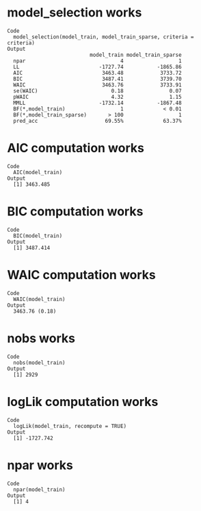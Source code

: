 # model_selection works

    Code
      model_selection(model_train, model_train_sparse, criteria = criteria)
    Output
                               model_train model_train_sparse
      npar                               4                  1
      LL                          -1727.74           -1865.86
      AIC                          3463.48            3733.72
      BIC                          3487.41            3739.70
      WAIC                         3463.76            3733.91
      se(WAIC)                        0.18               0.07
      pWAIC                           4.32               1.15
      MMLL                        -1732.14           -1867.48
      BF(*,model_train)                  1             < 0.01
      BF(*,model_train_sparse)       > 100                  1
      pred_acc                      69.55%             63.37%

# AIC computation works

    Code
      AIC(model_train)
    Output
      [1] 3463.485

# BIC computation works

    Code
      BIC(model_train)
    Output
      [1] 3487.414

# WAIC computation works

    Code
      WAIC(model_train)
    Output
      3463.76 (0.18)

# nobs works

    Code
      nobs(model_train)
    Output
      [1] 2929

# logLik computation works

    Code
      logLik(model_train, recompute = TRUE)
    Output
      [1] -1727.742

# npar works

    Code
      npar(model_train)
    Output
      [1] 4

